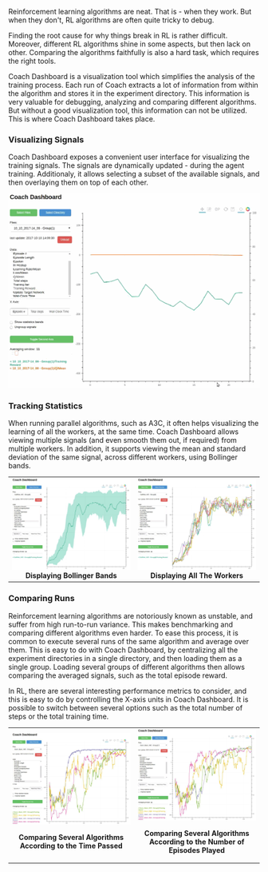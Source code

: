 Reinforcement learning algorithms are neat. That is - when they work. But when they don't, RL algorithms are often quite tricky to debug. 

Finding the root cause for why things break in RL is rather difficult. Moreover, different RL algorithms shine in some aspects, but then lack on other. Comparing the algorithms faithfully is also a hard task, which requires the right tools.

Coach Dashboard is a visualization tool which simplifies the analysis of the training process. Each run of Coach extracts a lot of information from within the algorithm and stores it in the experiment directory. This information is very valuable for debugging, analyzing and comparing different algorithms. But without a good visualization tool, this information can not be utilized. This is where Coach Dashboard takes place.

### Visualizing Signals

Coach Dashboard exposes a convenient user interface for visualizing the training signals. The signals are dynamically updated - during the agent training. Additionaly, it allows selecting a subset of the available signals, and then overlaying them on top of each other.  

<p style="text-align: center;">

<img src="../img/updating_dynamically.gif" alt="Updating Dynamically" style="width: 800px;"/>

</p>


### Tracking Statistics

When running parallel algorithms, such as A3C, it often helps visualizing the learning of all the workers, at the same time. Coach Dashboard allows viewing multiple signals (and even smooth them out, if required) from multiple workers. In addition, it supports viewing the mean and standard deviation of the same signal, across different workers, using Bollinger bands.  

<p style="text-align: center;">
<table style="box-shadow: none;">
<tr>
<td style="width: 450px; text-align: center;">
	<img src="../img/bollinger_bands.png" alt="Bollinger Bands" style="width: 400px;"/>
	<b>Displaying Bollinger Bands</b>
</td>
<td style="width: 450px; text-align: center;">
	<img src="../img/separate_signals.png" alt="Separate Signals" style="width: 400px;"/>
	<b>Displaying All The Workers</b>
</td>
</tr>
</table>





</p>



### Comparing Runs

Reinforcement learning algorithms are notoriously known as unstable, and suffer from high run-to-run variance. This makes benchmarking and comparing different algorithms even harder. To ease this process, it is common to execute several runs of the same algorithm and average over them. This is easy to do with Coach Dashboard, by centralizing all the experiment directories in a single directory, and then loading them as a single group. Loading several groups of different algorithms then allows comparing the averaged signals, such as the total episode reward.  

In RL, there are several interesting performance metrics to consider, and this is easy to do by controlling the X-axis units in Coach Dashboard. It is possible to switch between several options such as the total number of steps or the total training time.

<p style="text-align: center;">





<table style="box-shadow: none;">
<tr>
<td style="width: 450px; text-align: center;">

<img src="../img/compare_by_time.png" alt="Comparing By Time" style="width: 400px;"/>


<b>Comparing Several Algorithms According to the Time Passed</b>


</td>
<td style="width: 450px; text-align: center;">

<img src="../img/compare_by_num_episodes.png" alt="Comparing By Number of Episodes" style="width: 400px;"/>


<b>Comparing Several Algorithms According to the Number of Episodes Played</b>


</td>
</tr>
</table>



</p>


